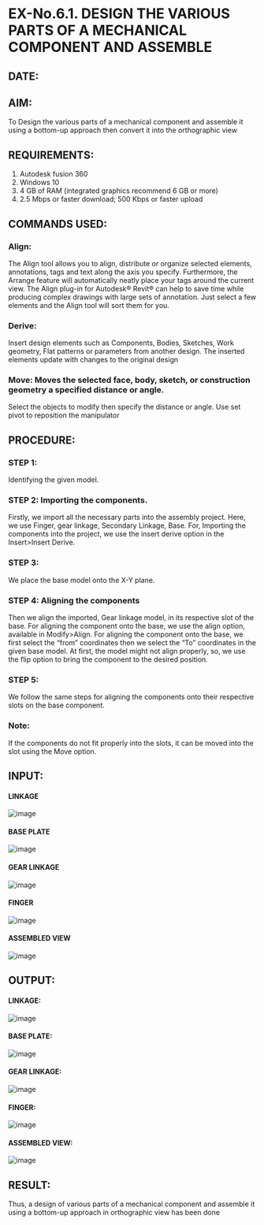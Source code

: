 # EX-No.6.1. DESIGN THE VARIOUS PARTS OF A MECHANICAL COMPONENT AND ASSEMBLE

## DATE:

## AIM: 
To Design the various parts of a mechanical component and assemble it using a bottom-up approach then convert it into the orthographic view

## REQUIREMENTS: 
1. Autodesk fusion 360
2. Windows 10
3. 4 GB of RAM (integrated graphics recommend 6 GB or more)
4. 2.5 Mbps or faster download; 500 Kbps or faster upload 

## COMMANDS USED:
### Align: 
The Align tool allows you to align, distribute or organize selected elements, annotations, tags and text along the axis you specify. Furthermore, the Arrange feature will automatically neatly place your tags around the current view.
The Align plug-in for Autodesk® Revit® can help to save time while producing complex drawings with large sets of annotation.
Just select a few elements and the Align tool will sort them for you.

### Derive:
Insert design elements such as Components, Bodies, Sketches, Work geometry, Flat patterns or parameters from another design.
The inserted elements update with changes to the original design

### Move: Moves the selected face, body, sketch, or construction geometry a specified distance or angle.
Select the objects to modify then specify the distance or angle. Use set pivot to reposition the manipulator

## PROCEDURE:
### STEP 1: 
 Identifying the given model.

### STEP 2: Importing the components.
Firstly, we import all the necessary parts into the assembly project. Here, we use Finger, gear linkage, Secondary Linkage, Base. For, Importing the components into the project, we use the insert derive option in the Insert>Insert Derive.

### STEP 3: 
We place the base model onto the X-Y plane.

### STEP 4: Aligning the components
Then we align the imported, Gear linkage model, in its respective slot of the base.
For aligning the component onto the base, we use the align option, available in Modify>Align.
For aligning the component onto the base, we first select the “from” coordinates then we select the “To” coordinates in the given base model. At first, the model might not align properly, so, we use the flip option to bring the component to the desired position.

### STEP 5: 
We follow the same steps for aligning the components onto their respective      slots on the base component.

### Note: 
If the components do not fit properly into the slots, it can be moved into the slot using the Move option.

## INPUT: 

#### LINKAGE
![image](https://user-images.githubusercontent.com/113594316/199413513-8fa5b9db-0546-49d0-ad4c-230b22984d3c.png)

#### BASE PLATE  
![image](https://user-images.githubusercontent.com/113594316/199413545-3b2fd515-6e27-4d28-9da3-c9ce20cb2a42.png)

#### GEAR LINKAGE
![image](https://user-images.githubusercontent.com/113594316/199413566-05708531-fc78-44c9-ab98-4f8a9066d318.png)

#### FINGER
![image](https://user-images.githubusercontent.com/113594316/199413594-5de9578e-5800-4e69-8c76-6a5749e31805.png)

#### ASSEMBLED VIEW
![image](https://user-images.githubusercontent.com/113594316/199413636-df0a61ce-964f-490d-9a16-e5986ebbf403.png)

## OUTPUT:
#### LINKAGE:
![image](https://github.com/durgadevi22d/EX-No.6.1.-DESIGN-THE-VARIOUS-PARTS-OF-A-MECHANICAL-COMPONENT-AND-ASSEMBLE/assets/149987216/cb14173f-4021-4638-a32d-a21069daef51)

#### BASE PLATE:
![image](https://github.com/durgadevi22d/EX-No.6.1.-DESIGN-THE-VARIOUS-PARTS-OF-A-MECHANICAL-COMPONENT-AND-ASSEMBLE/assets/149987216/1765af00-f820-4ef8-a2a2-d49e9edf6ecc)
#### GEAR LINKAGE:
![image](https://github.com/durgadevi22d/EX-No.6.1.-DESIGN-THE-VARIOUS-PARTS-OF-A-MECHANICAL-COMPONENT-AND-ASSEMBLE/assets/149987216/700f6eb7-ea86-4f6c-b612-b79027661c5d)

#### FINGER:
![image](https://github.com/durgadevi22d/EX-No.6.1.-DESIGN-THE-VARIOUS-PARTS-OF-A-MECHANICAL-COMPONENT-AND-ASSEMBLE/assets/149987216/ca8298c9-32bc-4507-bc59-e505ce41e948)

#### ASSEMBLED VIEW:
![image](https://github.com/durgadevi22d/EX-No.6.1.-DESIGN-THE-VARIOUS-PARTS-OF-A-MECHANICAL-COMPONENT-AND-ASSEMBLE/assets/149987216/36a5efef-49a2-4c01-b1b9-a5ad309329cf)

## RESULT:
Thus, a design of various parts of a mechanical component and assemble it using a bottom-up approach in orthographic view has been done

